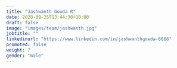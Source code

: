```yaml
---
title: "Jashwanth Gowda R"
date: 2020-09-25T13:44:30+10:00
draft: false
image: "images/team/jashwanth.jpg"
jobtitle: ""
linkedinurl: "https://www.linkedin.com/in/jashwanthgowda-6666"
promoted: false
weight: 7
gender: "male"
---
```

